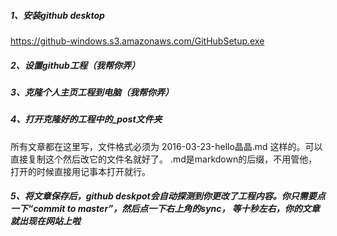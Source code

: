 ﻿

<h5>1、安装github desktop</h5>

<p><a href="https://github-windows.s3.amazonaws.com/GitHubSetup.exe">https://github-windows.s3.amazonaws.com/GitHubSetup.exe</a></p>

<h5>2、设置github工程（我帮你弄）</h5>

<h5>3、克隆个人主页工程到电脑（我帮你弄）</h5>

<h5>4、打开克隆好的工程中的_post文件夹</h5>

<p>所有文章都在这里写，文件格式必须为 2016-03-23-hello晶晶.md 这样的。可以直接复制这个然后改它的文件名就好了。 .md是markdown的后缀，不用管他，打开的时候直接用记事本打开就行。</p>

<h5>5、将文章保存后，github deskpot会自动探测到你更改了工程内容。你只需要点一下“commit to master”，然后点一下右上角的sync， 等十秒左右，你的文章就出现在网站上啦</h5>